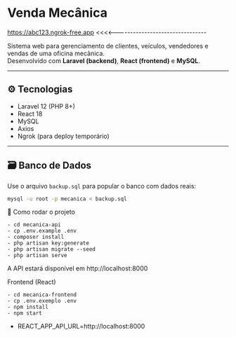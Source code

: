 # Venda Mecânica

https://abc123.ngrok-free.app  <<<<--------------------------------

Sistema web para gerenciamento de clientes, veículos, vendedores e vendas de uma oficina mecânica.  
Desenvolvido com **Laravel (backend)**, **React (frontend)** e **MySQL**.

---

## ⚙️ Tecnologias
- Laravel 12 (PHP 8+)
- React 18
- MySQL
- Axios
- Ngrok (para deploy temporário)

---

## 🗃 Banco de Dados

Use o arquivo `backup.sql` para popular o banco com dados reais:

```bash
mysql -u root -p mecanica < backup.sql
```

🔧 Como rodar o projeto

```
- cd mecanica-api
- cp .env.example .env
- composer install
- php artisan key:generate
- php artisan migrate --seed
- php artisan serve
  ```
A API estará disponível em http://localhost:8000

Frontend (React)

```
- cd mecanica-frontend
- cp .env.exemplo .env
- npm install
- npm start
```
- REACT_APP_API_URL=http://localhost:8000



